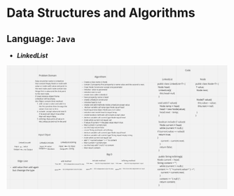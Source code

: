 # Data Structures and Algorithms

## Language: `Java`

* ***LinkedList***

![whightboard](LinkedList.png)





